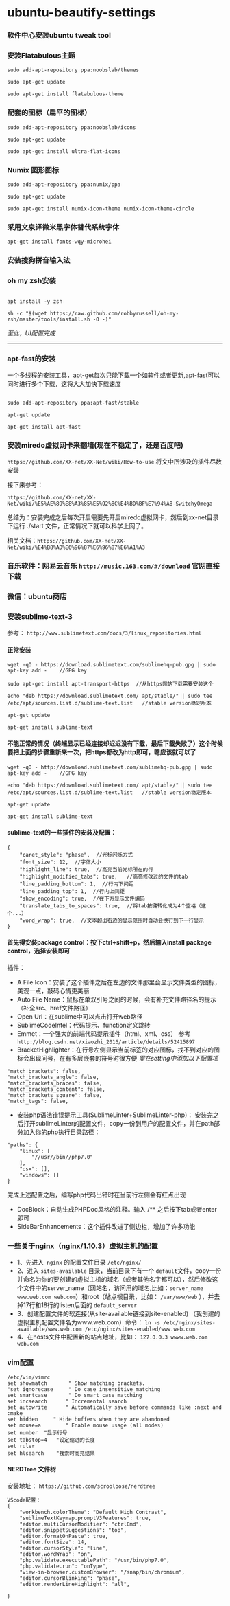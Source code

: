 # ubuntu-beautify-settings

### 软件中心安装ubuntu tweak tool

### 安装Flatabulous主题

```
sudo add-apt-repository ppa:noobslab/themes

sudo apt-get update

sudo apt-get install flatabulous-theme
```

### 配套的图标（扁平的图标）

```
sudo add-apt-repository ppa:noobslab/icons

sudo apt-get update

sudo apt-get install ultra-flat-icons
```

### Numix 圆形图标
```
sudo add-apt-repository ppa:numix/ppa

sudo apt-get update

sudo apt-get install numix-icon-theme numix-icon-theme-circle
```

### 采用文泉译微米黑字体替代系统字体

```
apt-get install fonts-wqy-microhei
```

### 安装搜狗拼音输入法

### oh my zsh安装

```

apt install -y zsh

sh -c "$(wget https://raw.github.com/robbyrussell/oh-my-zsh/master/tools/install.sh -O -)"
```

*至此，UI配置完成*

<hr>

### apt-fast的安装
一个多线程的安装工具，apt-get每次只能下载一个如软件或者更新,apt-fast可以同时进行多个下载，这将大大加快下载速度

```

sudo add-apt-repository ppa:apt-fast/stable

apt-get update

apt-get install apt-fast
```

### 安装miredo虚拟网卡来翻墙(现在不稳定了，还是百度吧)

`https://github.com/XX-net/XX-Net/wiki/How-to-use`  将文中所涉及的插件尽数安装

接下来参考：

`https://github.com/XX-net/XX-Net/wiki/%E5%AE%89%E8%A3%85%E5%92%8C%E4%BD%BF%E7%94%A8-SwitchyOmega`

总结为：安装完成之后每次开启需要先开启miredo虚拟网卡，然后到xx-net目录下运行 ./start 文件，正常情况下就可以科学上网了。

相关文档：`https://github.com/XX-net/XX-Net/wiki/%E4%B8%AD%E6%96%87%E6%96%87%E6%A1%A3`

### 音乐软件：网易云音乐 `http://music.163.com/#/download`  官网直接下载

### 微信：ubuntu商店

### 安装sublime-text-3

参考： `http://www.sublimetext.com/docs/3/linux_repositories.html`

#### 正常安装

```
wget -qO - https://download.sublimetext.com/sublimehq-pub.gpg | sudo apt-key add -    //GPG key

sudo apt-get install apt-transport-https  //从https网站下载需要安装这个

echo "deb https://download.sublimetext.com/ apt/stable/" | sudo tee /etc/apt/sources.list.d/sublime-text.list   //stable version稳定版本

apt-get update

apt-get install sublime-text
```

#### 不能正常的情况（终端显示已经连接却迟迟没有下载，最后下载失败了）这个时候要把上面的步骤重新来一次，把https都改为http即可，嗯应该就可以了

```
wget -qO - http://download.sublimetext.com/sublimehq-pub.gpg | sudo apt-key add -    //GPG key

echo "deb https://download.sublimetext.com/ apt/stable/" | sudo tee /etc/apt/sources.list.d/sublime-text.list   //stable version稳定版本

apt-get update

apt-get install sublime-text
```

#### sublime-text的一些插件的安装及配置：

```
{
    "caret_style": "phase",  //光标闪烁方式
    "font_size": 12,  //字体大小
    "highlight_line": true,  //高亮当前光标所在的行
    "highlight_modified_tabs": true,   //高亮修改过的文件的tab
    "line_padding_bottom": 1,  //行内下间距
    "line_padding_top": 1,  //行内上间距
    "show_encoding": true,  //在下方显示文件编码
    "translate_tabs_to_spaces": true,  //将tab按键转化成为4个空格（这个...）
    "word_wrap": true,  //文本超出右边的显示范围时自动会换行到下一行显示
}
```

#### 首先得安装package control：按下ctrl+shift+p，然后输入install package control，选择安装即可
插件：
- A File Icon：安装了这个插件之后在左边的文件那里会显示文件类型的图标，美观一点，敲码心情更美丽
- Auto File Name：鼠标在单双引号之间的时候，会有补充文件路径名的提示 （补全src、href文件路径）
- Open Url：在sublime中可以点击打开web路径
- SublimeCodeIntel：代码提示、function定义跳转
- Emmet：一个强大的前端代码提示插件（html、xml、css）  参考 `http://blog.csdn.net/xiaozhi_2016/article/details/52415897`
- BracketHighlighter：在行号左侧显示当前标签的对应图标，找不到对应的图标会出现问号，在有多层嵌套的符号时很方便
*需在setting中添加以下配置项*

```
"match_brackets": false,
"match_brackets_angle": false,
"match_brackets_braces": false,
"match_brackets_content": false,
"match_brackets_square": false,
"match_tags": false,
```

- 安装php语法错误提示工具(SublimeLinter+SublimeLinter-php)：
安装完之后打开sublimeLinter的配置文件，copy一份到用户的配置文件，并在path部分加入你的php执行目录路径：

```
"paths": {
    "linux": [
        "//usr//bin//php7.0"
    ],
    "osx": [],
    "windows": []
}
```

完成上述配置之后，编写php代码出错时在当前行左侧会有红点出现
- DocBlock：自动生成PHPDoc风格的注释。输入  /**   之后按下tab或者enter即可
- SideBarEnhancements：这个插件改进了侧边栏，增加了许多功能

### 一些关于nginx（nginx/1.10.3）虚拟主机的配置
- 1、先进入` nginx` 的配置文件目录 `/etc/nginx/` 
- 2、进入 `sites-available` 目录，当前目录下有一个 `default`文件，copy一份并命名为你的要创建的虚拟主机的域名（或者其他名字都可以），然后修改这个文件中的server_name（网站名，访问用的域名,比如：`server_name www.web.com web.com`）和root（站点根目录，比如： `/var/www/web` ），并去掉17行和18行的listen后面的 `default_server`
- 3、创建配置文件的软连接(从site-available链接到site-enabled)  （我创建的虚拟主机配置文件名为www.web.com）命令： `ln -s /etc/nginx/sites-available/www.web.com /etc/nginx/sites-enabled/www.web.com`
- 4、在hosts文件中配置新的站点地址，比如： `127.0.0.3 wwww.web.com web.com`

### vim配置

```
/etc/vim/vimrc
set showmatch       " Show matching brackets.
"set ignorecase     " Do case insensitive matching
set smartcase       " Do smart case matching
set incsearch      " Incremental search
set autowrite      " Automatically save before commands like :next and :make
set hidden     " Hide buffers when they are abandoned
set mouse=a        " Enable mouse usage (all modes)
set number	"显示行号
set tabstop=4   "设定缩进的长度  
set ruler
set hlsearch    "搜索时高亮结果
```

#### NERDTree 文件树

安装地址： `https://github.com/scrooloose/nerdtree`

```
VScode配置：
{
    "workbench.colorTheme": "Default High Contrast",
    "sublimeTextKeymap.promptV3Features": true,
    "editor.multiCursorModifier": "ctrlCmd",
    "editor.snippetSuggestions": "top",
    "editor.formatOnPaste": true,
    "editor.fontSize": 14,    
    "editor.cursorStyle": "line",
    "editor.wordWrap": "on",
    "php.validate.executablePath": "/usr/bin/php7.0",
    "php.validate.run": "onType",
    "view-in-browser.customBrowser": "/snap/bin/chromium",
    "editor.cursorBlinking": "phase",
    "editor.renderLineHighlight": "all",
    
}
```
